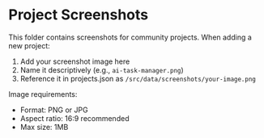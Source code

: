 # Project Screenshots

This folder contains screenshots for community projects. When adding a new project:

1. Add your screenshot image here
2. Name it descriptively (e.g., `ai-task-manager.png`)
3. Reference it in projects.json as `/src/data/screenshots/your-image.png`

Image requirements:
- Format: PNG or JPG
- Aspect ratio: 16:9 recommended
- Max size: 1MB

